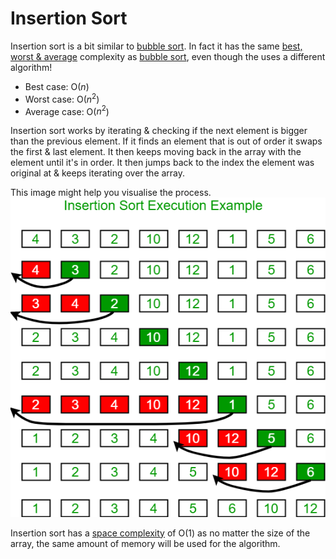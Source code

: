 # Insertion Sort
Insertion sort is a bit similar to [bubble sort](Bubble-Sort.md). In fact it has the same [best, worst & average](../Big-O.md#best-worst-average-case) complexity as [bubble sort](Bubble-Sort.md), even though the uses a different algorithm!
- Best case: O($n$)
- Worst case: O($n^2$)
- Average case: O($n^2$)

Insertion sort works by iterating & checking if the next element is bigger than the previous element. If it finds an element that is out of order it swaps the first & last element. It then keeps moving back in the array with the element until it's in order. It then jumps back to the index the element was original at & keeps iterating over the array.

This image might help you visualise the process.
![Insertion-Sort-Example-Image](Insertion-Sort-Example-Image.png)

Insertion sort has a [space complexity](../Complexity/Space-Complexity.md) of O($1$) as no matter the size of the array, the same amount of memory will be used for the algorithm.